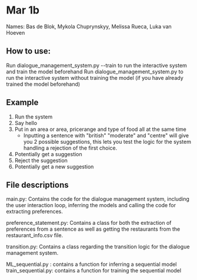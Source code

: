 # Mar 1b

Names: Bas de Blok, Mykola Chuprynskyy, Melissa Rueca, Luka van Hoeven

## How to use:

Run dialogue_management_system.py --train to run the interactive system and train the model beforehand
Run dialogue_management_system.py to run the interactive system without training the model (if you have already trained the model beforehand)

## Example

1. Run the system
2. Say hello
3. Put in an area or area, pricerange and type of food all at the same time
   - Inputting a sentence with "british" "moderate" and "centre" will give you 2 possible suggestions, this lets you test the logic for the system handling a rejection of the first choice.
4. Potentially get a suggestion
5. Reject the suggestion
6. Potentially get a new suggestion

## File descriptions

main.py: Contains the code for the dialogue management system, including the user interaction loop, inferring the models and calling the code for extracting preferences.

preference_statement.py: Contains a class for both the extraction of preferences from a sentence as well as getting the restaurants from the restaurant_info.csv file.

transition.py: Contains a class regarding the transition logic for the dialogue management system.

ML_sequential.py : contains a function for inferring a sequential model
train_sequential.py: contains a function for training the sequential model
